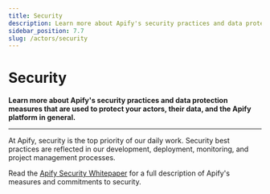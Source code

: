 ```yaml
---
title: Security
description: Learn more about Apify's security practices and data protection measures that are used to protect your actors, their data, and the Apify platform in general.
sidebar_position: 7.7
slug: /actors/security
---
```


# Security

**Learn more about Apify's security practices and data protection measures that are used to protect your actors, their data, and the Apify platform in general.**

---

At Apify, security is the top priority of our daily work. Security best practices are reflected in our development, deployment, monitoring, and project management processes.

Read the [Apify Security Whitepaper](https://apify.com/security-whitepaper.pdf) for a full description of Apify's measures and commitments to security.

